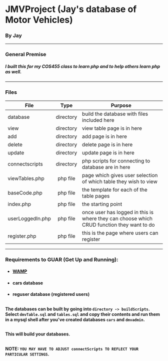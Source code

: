 # JMVProject (Jay's database of Motor Vehicles)
### By Jay
---
### General Premise
##### I built this for my COS455 class to learn php and to help others learn php as well.
 
  
---

### Files
| File | Type | Purpose    |
|---------|:------------:|------|
|  database       |   directory          | build the database with files included here    |
| view        | directory            |  view table page is in here   |
| add        |  directory           |  add page is in here  |
| delete        | directory            | delete page is in here | 
| update        |  directory           | update page is in here |
| connectscripts        | directory            | php scripts for connecting to database are in here  |
| viewTables.php | php file | page which gives user selection of which table they wish to view |
| baseCode.php | php file | the template for each of the table pages |
| index.php | php file | the starting point |
| userLoggedIn.php | php file | once user has logged in this is where they can choose which CRUD function they want to do |
| register.php | php file | this is  the page where users can register |

---

### Requirements to GUAR (Get Up and Running):
* #### [WAMP](http://www.wampserver.com/en/)
* #### cars database
* #### reguser database (registered users)
##
#### The databases can be built by going into `directory -> buildScripts`. Select `dmvTable.sql` and `tables.sql` and copy their contents and run them in a mysql shell after you've created databases `cars` and `dmvadmin`. 
##
#### This will build your databases. 
##
#### NOTE: `YOU MAY HAVE TO ADJUST connectScripts TO REFLECT YOUR PARTICULAR SETTINGS`.